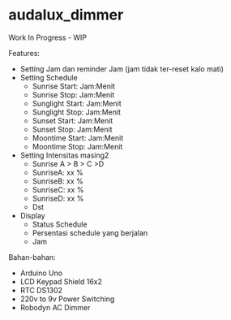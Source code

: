 # audalux_dimmer
Work In Progress - WIP

Features:
- Setting Jam dan reminder Jam (jam tidak ter-reset kalo mati)
- Setting Schedule
  - Sunrise Start: Jam:Menit
  - Sunrise Stop: Jam:Menit
  - Sunglight Start: Jam:Menit
  - Sunglight Stop: Jam:Menit
  - Sunset Start: Jam:Menit
  - Sunset Stop: Jam:Menit
  - Moontime Start: Jam:Menit
  - Moontime Stop: Jam:Menit
- Setting Intensitas masing2
  - Sunrise A > B > C >D
  - SunriseA: xx %
  - SunriseB: xx %
  - SunriseC: xx %
  - SunriseD: xx %
  - Dst
- Display
  - Status Schedule
  - Persentasi schedule yang berjalan
  - Jam
  
Bahan-bahan:
- Arduino Uno
- LCD Keypad Shield 16x2
- RTC DS1302
- 220v to 9v Power Switching
- Robodyn AC Dimmer
